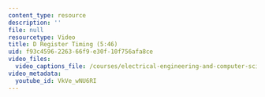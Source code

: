 ```yaml
---
content_type: resource
description: ''
file: null
resourcetype: Video
title: D Register Timing (5:46)
uid: f93c4596-2263-66f9-e30f-10f756afa8ce
video_files:
  video_captions_file: /courses/electrical-engineering-and-computer-science/6-004-computation-structures-spring-2017/c5/c5s2/c5s2v4/d-register-timing-5-46-/VkVe_wNU6RI.vtt
video_metadata:
  youtube_id: VkVe_wNU6RI
---
```

